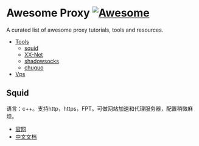 # Awesome Proxy [![Awesome](https://cdn.rawgit.com/sindresorhus/awesome/d7305f38d29fed78fa85652e3a63e154dd8e8829/media/badge.svg)](https://github.com/sindresorhus/awesome)

A curated list of awesome proxy tutorials, tools and resources.

* [Tools](#tools)
    * [squid](#squid)
    * [XX-Net](#xx-net)
    * [shadowsocks](#shadowsocks)
    * [chuguo](https://github.com/chuguofan/chuguo)
* [Vps](#vps)


## Squid

语言：c++。支持http，https，FPT。可做网站加速和代理服务器，配置稍微麻烦。

* [官网](http://www.squid-cache.org/)
* [中文文档](http://blog.zyan.cc/book/squid/)